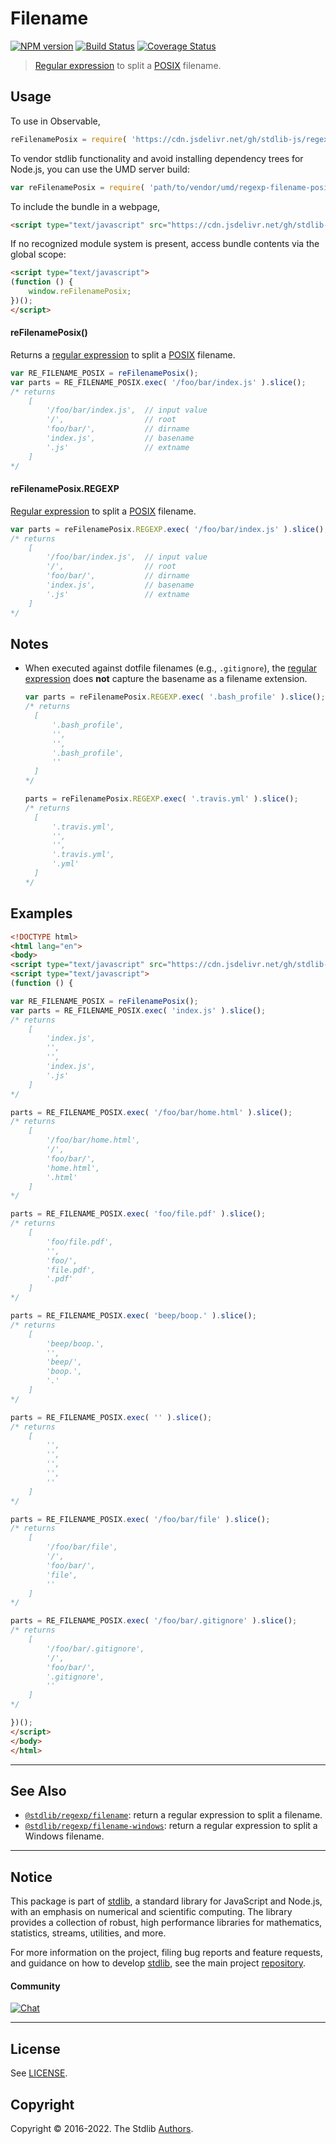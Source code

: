 <!--

@license Apache-2.0

Copyright (c) 2018 The Stdlib Authors.

Licensed under the Apache License, Version 2.0 (the "License");
you may not use this file except in compliance with the License.
You may obtain a copy of the License at

   http://www.apache.org/licenses/LICENSE-2.0

Unless required by applicable law or agreed to in writing, software
distributed under the License is distributed on an "AS IS" BASIS,
WITHOUT WARRANTIES OR CONDITIONS OF ANY KIND, either express or implied.
See the License for the specific language governing permissions and
limitations under the License.

-->

# Filename

[![NPM version][npm-image]][npm-url] [![Build Status][test-image]][test-url] [![Coverage Status][coverage-image]][coverage-url] <!-- [![dependencies][dependencies-image]][dependencies-url] -->

> [Regular expression][mdn-regexp] to split a [POSIX][posix] filename.



<section class="usage">

## Usage

To use in Observable,

```javascript
reFilenamePosix = require( 'https://cdn.jsdelivr.net/gh/stdlib-js/regexp-filename-posix@umd/browser.js' )
```

To vendor stdlib functionality and avoid installing dependency trees for Node.js, you can use the UMD server build:

```javascript
var reFilenamePosix = require( 'path/to/vendor/umd/regexp-filename-posix/index.js' )
```

To include the bundle in a webpage,

```html
<script type="text/javascript" src="https://cdn.jsdelivr.net/gh/stdlib-js/regexp-filename-posix@umd/browser.js"></script>
```

If no recognized module system is present, access bundle contents via the global scope:

```html
<script type="text/javascript">
(function () {
    window.reFilenamePosix;
})();
</script>
```

#### reFilenamePosix()

Returns a [regular expression][mdn-regexp] to split a [POSIX][posix] filename.

```javascript
var RE_FILENAME_POSIX = reFilenamePosix();
var parts = RE_FILENAME_POSIX.exec( '/foo/bar/index.js' ).slice();
/* returns
    [
        '/foo/bar/index.js',  // input value
        '/',                  // root
        'foo/bar/',           // dirname
        'index.js',           // basename
        '.js'                 // extname
    ]
*/
```

#### reFilenamePosix.REGEXP

[Regular expression][mdn-regexp] to split a [POSIX][posix] filename.

```javascript
var parts = reFilenamePosix.REGEXP.exec( '/foo/bar/index.js' ).slice();
/* returns
    [
        '/foo/bar/index.js',  // input value
        '/',                  // root
        'foo/bar/',           // dirname
        'index.js',           // basename
        '.js'                 // extname
    ]
*/
```

</section>

<!-- /.usage -->

<section class="notes">

## Notes

-   When executed against dotfile filenames (e.g., `.gitignore`), the [regular expression][mdn-regexp] does **not** capture the basename as a filename extension.

    ```javascript
    var parts = reFilenamePosix.REGEXP.exec( '.bash_profile' ).slice();
    /* returns
      [
          '.bash_profile',
          '',
          '',
          '.bash_profile',
          ''
      ]
    */

    parts = reFilenamePosix.REGEXP.exec( '.travis.yml' ).slice();
    /* returns
      [
          '.travis.yml',
          '',
          '',
          '.travis.yml',
          '.yml'
      ]
    */
    ```

</section>

<!-- /.notes -->

<section class="examples">

## Examples

<!-- eslint no-undef: "error" -->

```html
<!DOCTYPE html>
<html lang="en">
<body>
<script type="text/javascript" src="https://cdn.jsdelivr.net/gh/stdlib-js/regexp-filename-posix@umd/browser.js"></script>
<script type="text/javascript">
(function () {

var RE_FILENAME_POSIX = reFilenamePosix();
var parts = RE_FILENAME_POSIX.exec( 'index.js' ).slice();
/* returns
    [
        'index.js',
        '',
        '',
        'index.js',
        '.js'
    ]
*/

parts = RE_FILENAME_POSIX.exec( '/foo/bar/home.html' ).slice();
/* returns
    [
        '/foo/bar/home.html',
        '/',
        'foo/bar/',
        'home.html',
        '.html'
    ]
*/

parts = RE_FILENAME_POSIX.exec( 'foo/file.pdf' ).slice();
/* returns
    [
        'foo/file.pdf',
        '',
        'foo/',
        'file.pdf',
        '.pdf'
    ]
*/

parts = RE_FILENAME_POSIX.exec( 'beep/boop.' ).slice();
/* returns
    [
        'beep/boop.',
        '',
        'beep/',
        'boop.',
        '.'
    ]
*/

parts = RE_FILENAME_POSIX.exec( '' ).slice();
/* returns
    [
        '',
        '',
        '',
        '',
        ''
    ]
*/

parts = RE_FILENAME_POSIX.exec( '/foo/bar/file' ).slice();
/* returns
    [
        '/foo/bar/file',
        '/',
        'foo/bar/',
        'file',
        ''
    ]
*/

parts = RE_FILENAME_POSIX.exec( '/foo/bar/.gitignore' ).slice();
/* returns
    [
        '/foo/bar/.gitignore',
        '/',
        'foo/bar/',
        '.gitignore',
        ''
    ]
*/

})();
</script>
</body>
</html>
```

</section>

<!-- /.examples -->

<!-- Section for related `stdlib` packages. Do not manually edit this section, as it is automatically populated. -->

<section class="related">

* * *

## See Also

-   <span class="package-name">[`@stdlib/regexp/filename`][@stdlib/regexp/filename]</span><span class="delimiter">: </span><span class="description">return a regular expression to split a filename.</span>
-   <span class="package-name">[`@stdlib/regexp/filename-windows`][@stdlib/regexp/filename-windows]</span><span class="delimiter">: </span><span class="description">return a regular expression to split a Windows filename.</span>

</section>

<!-- /.related -->

<!-- Section for all links. Make sure to keep an empty line after the `section` element and another before the `/section` close. -->


<section class="main-repo" >

* * *

## Notice

This package is part of [stdlib][stdlib], a standard library for JavaScript and Node.js, with an emphasis on numerical and scientific computing. The library provides a collection of robust, high performance libraries for mathematics, statistics, streams, utilities, and more.

For more information on the project, filing bug reports and feature requests, and guidance on how to develop [stdlib][stdlib], see the main project [repository][stdlib].

#### Community

[![Chat][chat-image]][chat-url]

---

## License

See [LICENSE][stdlib-license].


## Copyright

Copyright &copy; 2016-2022. The Stdlib [Authors][stdlib-authors].

</section>

<!-- /.stdlib -->

<!-- Section for all links. Make sure to keep an empty line after the `section` element and another before the `/section` close. -->

<section class="links">

[npm-image]: http://img.shields.io/npm/v/@stdlib/regexp-filename-posix.svg
[npm-url]: https://npmjs.org/package/@stdlib/regexp-filename-posix

[test-image]: https://github.com/stdlib-js/regexp-filename-posix/actions/workflows/test.yml/badge.svg?branch=main
[test-url]: https://github.com/stdlib-js/regexp-filename-posix/actions/workflows/test.yml?query=branch:main

[coverage-image]: https://img.shields.io/codecov/c/github/stdlib-js/regexp-filename-posix/main.svg
[coverage-url]: https://codecov.io/github/stdlib-js/regexp-filename-posix?branch=main

<!--

[dependencies-image]: https://img.shields.io/david/stdlib-js/regexp-filename-posix.svg
[dependencies-url]: https://david-dm.org/stdlib-js/regexp-filename-posix/main

-->

[chat-image]: https://img.shields.io/gitter/room/stdlib-js/stdlib.svg
[chat-url]: https://gitter.im/stdlib-js/stdlib/

[stdlib]: https://github.com/stdlib-js/stdlib

[stdlib-authors]: https://github.com/stdlib-js/stdlib/graphs/contributors

[umd]: https://github.com/umdjs/umd
[es-module]: https://developer.mozilla.org/en-US/docs/Web/JavaScript/Guide/Modules

[deno-url]: https://github.com/stdlib-js/regexp-filename-posix/tree/deno
[umd-url]: https://github.com/stdlib-js/regexp-filename-posix/tree/umd
[esm-url]: https://github.com/stdlib-js/regexp-filename-posix/tree/esm
[branches-url]: https://github.com/stdlib-js/regexp-filename-posix/blob/main/branches.md

[stdlib-license]: https://raw.githubusercontent.com/stdlib-js/regexp-filename-posix/main/LICENSE

[mdn-regexp]: https://developer.mozilla.org/en-US/docs/Web/JavaScript/Guide/Regular_Expressions

[posix]: https://en.wikipedia.org/wiki/POSIX

<!-- <related-links> -->

[@stdlib/regexp/filename]: https://github.com/stdlib-js/regexp-filename/tree/umd

[@stdlib/regexp/filename-windows]: https://github.com/stdlib-js/regexp-filename-windows/tree/umd

<!-- </related-links> -->

</section>

<!-- /.links -->
